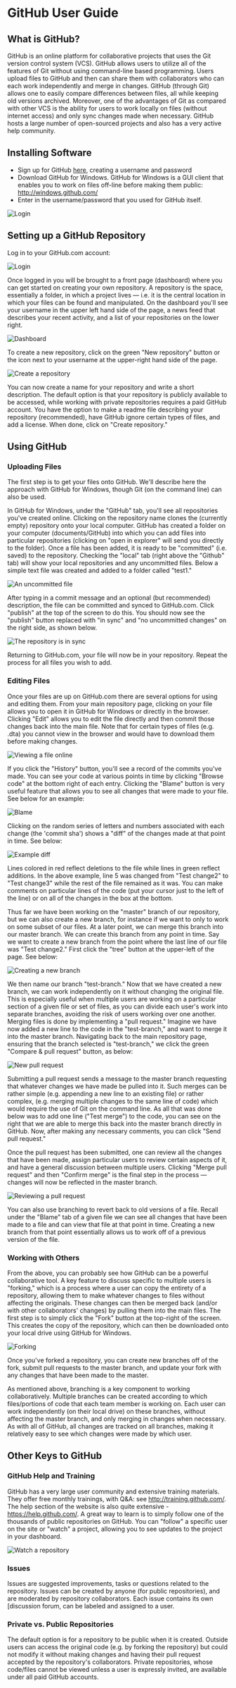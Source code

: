 GitHub User Guide
=================

What is GitHub?
---------------

GitHub is an online platform for collaborative projects that uses the Git version control system (VCS). GitHub allows users to utilize all of the features of Git without using command-line based programming. Users upload files to GitHub and then can share them with collaborators who can each work independently and merge in changes. GitHub (through Git) allows one to easily compare differences between files, all while keeping old versions archived. Moreover, one of the advantages of Git as compared with other VCS is the ability for users to work locally on files (without internet access) and only sync changes made when necessary. GitHub hosts a large number of open-sourced projects and also has a very active help community.

Installing Software
-------------------

- Sign up for GitHub [here](https://github.com/signup/free), creating a username and password
- Download GitHub for Windows. GitHub for Windows is a GUI client that enables you to work on files off-line before making them public: http://windows.github.com/
- Enter in the username/password that you used for GitHub itself.

![Login](/img/gui_login.png)

Setting up a GitHub Repository
------------------------------

Log in to your GitHub.com account:

![Login](/img/github_login.png)

Once logged in you will be brought to a front page (dashboard) where you can get started on creating your own repository. A repository is the space, essentially a folder, in which a project lives &mdash; i.e. it is the central location in which your files can be found and manipulated. On the dashboard you'll see your username in the upper left hand side of the page, a news feed that describes your recent activity, and a list of your repositories on the lower right.

![Dashboard](/img/dashboard.png)

To create a new repository, click on the green "New repository" button or the icon next to your username at the upper-right hand side of the page.

![Create a repository](/img/new_repo.png)

You can now create a name for your repository and write a short description. The default option is that your repository is publicly available to be accessed, while working with private repositories requires a paid GitHub account. You have the option to make a readme file describing your repository (recommended), have GitHub ignore certain types of files, and add a license. When done, click on "Create repository."

Using GitHub
------------

### Uploading Files

The first step is to get your files onto GitHub. We'll describe here the approach with GitHub for Windows, though Git (on the command line) can also be used.

In GitHub for Windows, under the "GitHub" tab, you'll see all repositories you've created online. Clicking on the repository name clones the (currently empty) repository onto your local computer. GitHub has created a folder on your computer (documents/GitHub) into which you can add files into particular repositories (clicking on "open in explorer" will send you directly to the folder).
Once a file has been added, it is ready to be "committed" (i.e. saved) to the repository. Checking the "local" tab (right above the "Github" tab) will show your local repositories and any uncommitted files. Below a simple text file was created and added to a folder called "test1."

![An uncommitted file](/img/staging.png)

After typing in a commit message and an optional (but recommended) description, the file can be committed and synced to GitHub.com. Click "publish" at the top of the screen to do this. You should now see the "publish" button replaced with "in sync" and "no uncommitted changes" on the right side, as shown below.

![The repository is in sync](/img/after_push.png)

Returning to GitHub.com, your file will now be in your repository. Repeat the process for all files you wish to add.

### Editing Files

Once your files are up on GitHub.com there are several options for using and editing them. From your main repository page, clicking on your file allows you to open it in GitHub for Windows or directly in the browser. Clicking "Edit" allows you to edit the file directly and then commit those changes back into the main file. Note that for certain types of files (e.g. .dta) you cannot view in the browser and would have to download them before making changes.

![Viewing a file online](/img/view_blob.png)

If you click the "History" button, you'll see a record of the commits you've made. You can see your code at various points in time by clicking "Browse code" at the bottom right of each entry. Clicking the "Blame" button is very useful feature that allows you to see all changes that were made to your file. See below for an example:

![Blame](/img/blame.png)

Clicking on the random series of letters and numbers associated with each change (the 'commit sha') shows a "diff" of the changes made at that point in time. See below:

![Example diff](/img/commit_diff.png)

Lines colored in red reflect deletions to the file while lines in green reflect additions. In the above example, line 5 was changed from "Test change2" to "Test change3" while the rest of the file remained as it was. You can make comments on particular lines of the code (put your cursor just to the left of the line) or on all of the changes in the box at the bottom.

Thus far we have been working on the "master" branch of our repository, but we can also create a new branch, for instance if we want to only to work on some subset of our files. At a later point, we can merge this branch into our master branch. We can create this branch from any point in time. Say we want to create a new branch from the point where the last line of our file was "Test change2." First click the "tree" button at the upper-left of the page. See below:

![Creating a new branch](/img/create_branch.png)

We then name our branch "test-branch." Now that we have created a new branch, we can work independently on it without changing the original file. This is especially useful when multiple users are working on a particular section of a given file or set of files, as you can divide each user's work into separate branches, avoiding the risk of users working over one another. Merging files is done by implementing a "pull request." Imagine we have now added a new line to the code in the "test-branch," and want to merge it into the master branch. Navigating back to the main repository page, ensuring that the branch selected is "test-branch," we click the green "Compare & pull request" button, as below:

![New pull request](/img/create_pull_request.png)

Submitting a pull request sends a message to the master branch requesting that whatever changes we have made be pulled into it. Such merges can be rather simple (e.g. appending a new line to an existing file) or rather complex, (e.g. merging multiple changes to the same line of code) which would require the use of Git on the command line. As all that was done below was to add one line ("Test merge") to the code, you can see on the right that we are able to merge this back into the master branch directly in GitHub. Now, after making any necessary comments, you can click "Send pull request."

Once the pull request has been submitted, one can review all the changes that have been made, assign particular users to review certain aspects of it, and have a general discussion between multiple users. Clicking "Merge pull request" and then "Confirm merge" is the final step in the process &mdash; changes will now be reflected in the master branch.

![Reviewing a pull request](/img/review_pull_request.png)

You can also use branching to revert back to old versions of a file. Recall under the "Blame" tab of a given file we can see all changes that have been made to a file and can view that file at that point in time. Creating a new branch from that point essentially allows us to work off of a previous version of the file.

### Working with Others

From the above, you can probably see how GitHub can be a powerful collaborative tool. A key feature to discuss specific to multiple users is "forking," which is a process where a user can copy the entirety of a repository, allowing them to make whatever changes to files without affecting the originals. These changes can then be merged back (and/or with other collaborators' changes) by pulling them into the main files. The first step is to simply click the "Fork" button at the top-right of the screen. This creates the copy of the repository, which can then be downloaded onto your local drive using GitHub for Windows.

![Forking](/img/fork_button.png)

Once you've forked a repository, you can create new branches off of the fork, submit pull requests to the master branch, and update your fork with any changes that have been made to the master.

As mentioned above, branching is a key component to working collaboratively. Multiple branches can be created according to which files/portions of code that each team member is working on. Each user can work independently (on their local drive) on these branches, without affecting the master branch, and only merging in changes when necessary. As with all of GitHub, all changes are tracked on all branches, making it relatively easy to see which changes were made by which user.

Other Keys to GitHub
--------------------

### GitHub Help and Training

GitHub has a very large user community and extensive training materials. They offer free monthly trainings, with Q&A: see http://training.github.com/. The help section of the website is also quite extensive - https://help.github.com/. A great way to learn is to simply follow one of the thousands of public repositories on GitHub. You can "follow" a specific user on the site or "watch" a project, allowing you to see updates to the project in your dashboard.

![Watch a repository](/img/watch_button.png)

### Issues

Issues are suggested improvements, tasks or questions related to the repository. Issues can be created by anyone (for public repositories), and are moderated by repository collaborators. Each issue contains its own [discussion forum, can be labeled and assigned to a user.

### Private vs. Public Repositories

The default option is for a repository to be public when it is created. Outside users can access the original code (e.g. by forking the repository) but could not modify it without making changes and having their pull request accepted by the repository's collaborators. Private repositories, whose code/files cannot be viewed unless a user is expressly invited, are available under all paid GitHub accounts.
